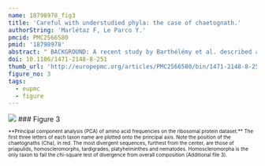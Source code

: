 ```yaml
---
name: 18798978_fig3
title: 'Careful with understudied phyla: the case of chaetognath.'
authorString: 'Marlétaz F, Le Parco Y.'
pmcid: PMC2566580
pmid: '18798978'
abstract: " BACKGROUND: A recent study by Barthélémy et al. described a set of ribosomal protein (RP) genes extracted from a collection of expressed sequence tags (ESTs) of the chaetognath (arrow worm) Spadella cephaloptera. Three main conclusions were drawn in this paper. First, the authors stated that RP genes present paralogous copies, which have arisen through allopolyploidization. Second, they reported two alternate nucleotide stretches conserved within the 5' untranslated regions (UTR) of multiple ribosomal cDNAs and they suggested that these motifs are involved in the differential transcriptional regulation of paralogous RP genes. Third, they claimed that the phylogenetic position of chaetognaths could not be accurately inferred from a RP dataset because of the persistence of two problems: a long branch attraction (LBA) artefact and a compositional bias. RESULTS: We reconsider here the results described in Barthélémy et al. and question the evidence on which they are based. We find that their evidence for paralogous copies relies on faulty PCR experiments since they attempted to amplify DNA fragments absent from the genomic template. Our PCR experiments proved that the conserved motifs in 5'UTRs that they targeted in their amplifications are added post-transcriptionally by a trans-splicing mechanism. Then, we showed that the lack of phylogenetic resolution observed by these authors is due to limited taxon sampling and not to LBA or to compositional bias. A ribosomal protein dataset thus fully supports the position of chaetognaths as sister group of all other protostomes. This reinterpretation demonstrates that the statements of Barthélémy et al. should be taken with caution because they rely on inaccurate evidence. CONCLUSION: The genomic study of an unconventional model organism is a meaningful approach to understand the evolution of animals. However, the previous study came to incorrect conclusions on the basis of experiments that omitted validation procedures."
doi: 10.1186/1471-2148-8-251
thumb_url: 'http://europepmc.org/articles/PMC2566580/bin/1471-2148-8-251-3.gif'
figure_no: 3
tags:
  - eupmc
  - figure
---
```

<img src='http://europepmc.org/articles/PMC2566580/bin/1471-2148-8-251-3.jpg' style='max-height: 300px'>
### Figure 3
<p style='font-size: 10px;'>**Principal component analysis (PCA) of amino acid frequencies on the ribosomal protein dataset.** The first three letters of each taxon name are plotted onto the principal axis. Note the position of the chaetognaths (Cha), in red. The most divergent sequences, furthest from the center, are those of priapulids, homoscleromorphs, tardigrades, platyhelminthes and nematodes. Homoscleromorpha is the only taxon to fail the chi-square test of divergence from overall composition (Additional file <xref ref-type="supplementary-material" rid="S3">3</xref>).</p>